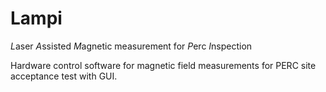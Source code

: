 # Lampi

*L*aser *A*ssisted *M*agnetic measurement for *P*erc *I*nspection

Hardware control software for magnetic field measurements for PERC site acceptance 
test with GUI.
